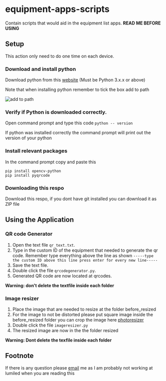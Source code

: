 # equipment-apps-scripts
Contain scripts that would aid in the equipment list apps. **READ ME BEFORE USING**

## Setup
This action only need to do one time on each device.

### Download and install python 

Download python from this [website](https://www.python.org/) (Must be Python 3.x.x or above)

Note that when installing python remember to tick the box add to path

![add to path](https://datatofish.com/wp-content/uploads/2018/10/0001_add_Python_to_Path.png)

### Verify if Python is downloaded correctly.

Open command prompt and type this code 
`python -- version`

If python was installed correctly the command prompt will print out the version of your python

### Install relevant packages

In the command prompt copy and paste this

```
pip install opencv-python
pip install pyqrcode
```
### Downloading this respo
Download this respo, if you dont have git installed you can download it as ZIP file

## Using the Application

### QR code Generator

1. Open the text file `qr_text.txt`.
2. Type in the custom ID of the equipment that needed to generate the qr code. Remember type everything above the line as shown
`-----type the custom ID above this line press enter for every new line-----`
3. Save the text file.
4. Double click the file `qrcodegenerator.py`.
5. Generated QR code are now located at qrcodes.

**Warning: don't delete the textfile inside each folder** 

### Image resizer
1. Place the image that are needed to resize at the folder before_resized
2. For the image to not be distorted please put square image inside the before_resized folder you can crop the image here [photoresizer](https://www.photoresizer.com/)
3. Double click the file `imageresizer.py`
4. The resized image are now in the the folder resized

**Warning: Dont delete the texfile inside each folder**

## Footnote
If there is any question please [email](j_kaixuan@live.com) me as I am probably not working at lumiled when you are reading this
